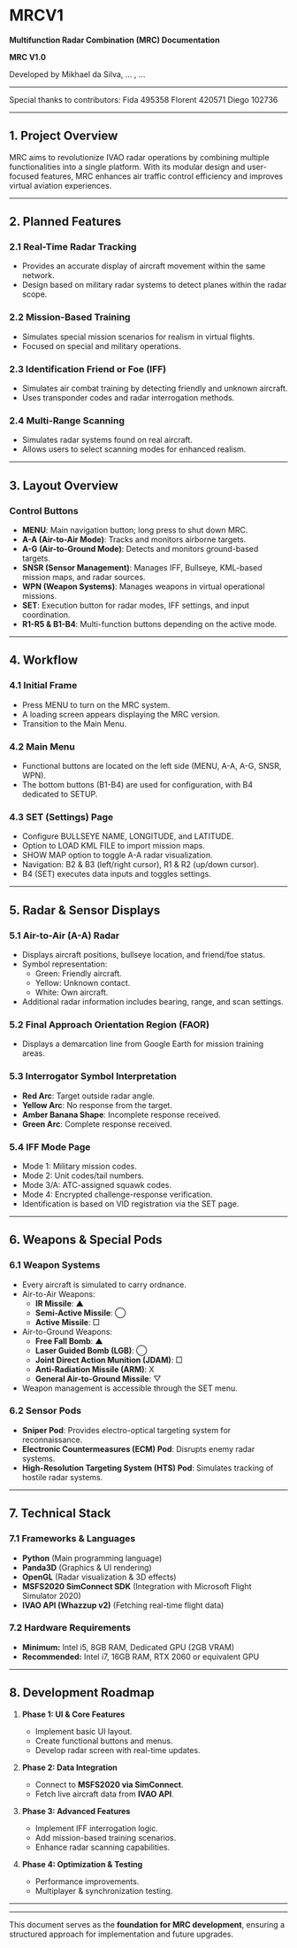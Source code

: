 # MRCV1

**Multifunction Radar Combination (MRC) Documentation**

**MRC V1.0**

Developed by Mikhael da Silva, ... , ...

---
Special thanks to contributors:
Fida 495358
Florent 420571
Diego 102736


---

## **1. Project Overview**

MRC aims to revolutionize IVAO radar operations by combining multiple functionalities into a single platform. With its modular design and user-focused features, MRC enhances air traffic control efficiency and improves virtual aviation experiences.

---

## **2. Planned Features**

### **2.1 Real-Time Radar Tracking**

- Provides an accurate display of aircraft movement within the same network.
- Design based on military radar systems to detect planes within the radar scope.

### **2.2 Mission-Based Training**

- Simulates special mission scenarios for realism in virtual flights.
- Focused on special and military operations.

### **2.3 Identification Friend or Foe (IFF)**

- Simulates air combat training by detecting friendly and unknown aircraft.
- Uses transponder codes and radar interrogation methods.

### **2.4 Multi-Range Scanning**

- Simulates radar systems found on real aircraft.
- Allows users to select scanning modes for enhanced realism.

---

## **3. Layout Overview**

### **Control Buttons**

- **MENU**: Main navigation button; long press to shut down MRC.
- **A-A (Air-to-Air Mode)**: Tracks and monitors airborne targets.
- **A-G (Air-to-Ground Mode)**: Detects and monitors ground-based targets.
- **SNSR (Sensor Management)**: Manages IFF, Bullseye, KML-based mission maps, and radar sources.
- **WPN (Weapon Systems)**: Manages weapons in virtual operational missions.
- **SET**: Execution button for radar modes, IFF settings, and input coordination.
- **R1-R5 & B1-B4**: Multi-function buttons depending on the active mode.

---

## **4. Workflow**

### **4.1 Initial Frame**

- Press MENU to turn on the MRC system.
- A loading screen appears displaying the MRC version.
- Transition to the Main Menu.

### **4.2 Main Menu**

- Functional buttons are located on the left side (MENU, A-A, A-G, SNSR, WPN).
- The bottom buttons (B1-B4) are used for configuration, with B4 dedicated to SETUP.

### **4.3 SET (Settings) Page**

- Configure BULLSEYE NAME, LONGITUDE, and LATITUDE.
- Option to LOAD KML FILE to import mission maps.
- SHOW MAP option to toggle A-A radar visualization.
- Navigation: B2 & B3 (left/right cursor), R1 & R2 (up/down cursor).
- B4 (SET) executes data inputs and toggles settings.

---

## **5. Radar & Sensor Displays**

### **5.1 Air-to-Air (A-A) Radar**

- Displays aircraft positions, bullseye location, and friend/foe status.
- Symbol representation:
  - Green: Friendly aircraft.
  - Yellow: Unknown contact.
  - White: Own aircraft.
- Additional radar information includes bearing, range, and scan settings.

### **5.2 Final Approach Orientation Region (FAOR)**

- Displays a demarcation line from Google Earth for mission training areas.

### **5.3 Interrogator Symbol Interpretation**

- **Red Arc**: Target outside radar angle.
- **Yellow Arc**: No response from the target.
- **Amber Banana Shape**: Incomplete response received.
- **Green Arc**: Complete response received.

### **5.4 IFF Mode Page**

- Mode 1: Military mission codes.
- Mode 2: Unit codes/tail numbers.
- Mode 3/A: ATC-assigned squawk codes.
- Mode 4: Encrypted challenge-response verification.
- Identification is based on VID registration via the SET page.

---

## **6. Weapons & Special Pods**

### **6.1 Weapon Systems**

- Every aircraft is simulated to carry ordnance.
- Air-to-Air Weapons:
  - **IR Missile**: ▲
  - **Semi-Active Missile**: ◯
  - **Active Missile**: □
- Air-to-Ground Weapons:
  - **Free Fall Bomb**: ▲
  - **Laser Guided Bomb (LGB)**: ◯
  - **Joint Direct Action Munition (JDAM)**: □
  - **Anti-Radiation Missile (ARM)**: X
  - **General Air-to-Ground Missile**: ▽
- Weapon management is accessible through the SET menu.

### **6.2 Sensor Pods**

- **Sniper Pod**: Provides electro-optical targeting system for reconnaissance.
- **Electronic Countermeasures (ECM) Pod**: Disrupts enemy radar systems.
- **High-Resolution Targeting System (HTS) Pod**: Simulates tracking of hostile radar systems.

---

## **7. Technical Stack**

### **7.1 Frameworks & Languages**

- **Python** (Main programming language)
- **Panda3D** (Graphics & UI rendering)
- **OpenGL** (Radar visualization & 3D effects)
- **MSFS2020 SimConnect SDK** (Integration with Microsoft Flight Simulator 2020)
- **IVAO API (Whazzup v2)** (Fetching real-time flight data)

### **7.2 Hardware Requirements**

- **Minimum:** Intel i5, 8GB RAM, Dedicated GPU (2GB VRAM)
- **Recommended:** Intel i7, 16GB RAM, RTX 2060 or equivalent GPU

---

## **8. Development Roadmap**

1. **Phase 1: UI & Core Features**

   - Implement basic UI layout.
   - Create functional buttons and menus.
   - Develop radar screen with real-time updates.

2. **Phase 2: Data Integration**

   - Connect to **MSFS2020 via SimConnect**.
   - Fetch live aircraft data from **IVAO API**.

3. **Phase 3: Advanced Features**

   - Implement IFF interrogation logic.
   - Add mission-based training scenarios.
   - Enhance radar scanning capabilities.

4. **Phase 4: Optimization & Testing**

   - Performance improvements.
   - Multiplayer & synchronization testing.

---

---

This document serves as the **foundation for MRC development**, ensuring a structured approach for implementation and future upgrades.

